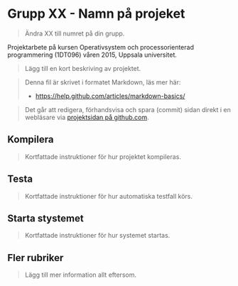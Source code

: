 # Grupp XX - Namn på projeket

> Ändra XX till numret på din grupp. 

Projektarbete på kursen Operativsystem och processorienterad programmering (1DT096) våren 2015, Uppsala universitet. 

> Lägg till en kort beskriving av projektet. 

> Denna fil är skrivet i formatet Markdown, läs mer här:
> 
> - https://help.github.com/articles/markdown-basics/

> Det går att redigera, förhandsvisa och spara (commit) sidan direkt i en webläsare via [projektsidan på github.com](./README.md).

## Kompilera 

> Kortfattade instruktioner för hur projektet kompileras. 

## Testa

> Kortfattade instruktioner för hur automatiska testfall körs.

## Starta stystemet

> Kortfattade instruktioner för hur systemet startas. 

## Fler rubriker 

> Lägg till mer information allt eftersom. 
